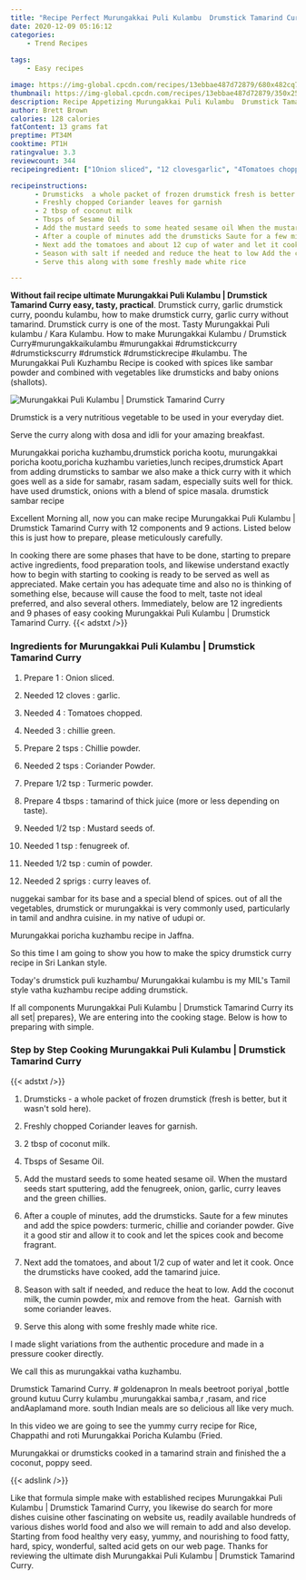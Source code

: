```yaml
---
title: "Recipe Perfect Murungakkai Puli Kulambu  Drumstick Tamarind Curry"
date: 2020-12-09 05:16:12
categories:
    - Trend Recipes
    
tags:
    - Easy recipes

image: https://img-global.cpcdn.com/recipes/13ebbae487d72879/680x482cq70/murungakkai-puli-kulambu-drumstick-tamarind-curry-recipe-main-photo.jpg
thumbnail: https://img-global.cpcdn.com/recipes/13ebbae487d72879/350x250cq70/murungakkai-puli-kulambu-drumstick-tamarind-curry-recipe-main-photo.jpg
description: Recipe Appetizing Murungakkai Puli Kulambu  Drumstick Tamarind Curry with 12 ingredients and 9 stages of easy cooking.
author: Brett Brown
calories: 128 calories
fatContent: 13 grams fat
preptime: PT34M
cooktime: PT1H
ratingvalue: 3.3
reviewcount: 344
recipeingredient: ["1Onion sliced", "12 clovesgarlic", "4Tomatoes chopped", "3chillie green", "2 tspsChillie powder", "2 tspsCoriander Powder", "1/2 tspTurmeric powder", "4 tbspstamarind of  thick  juice more or less depending on taste", "1/2 tspMustard seeds of", "1 tspfenugreek of", "1/2 tspcumin of   powder", "2 sprigscurry leaves of"]

recipeinstructions: 
      - Drumsticks  a whole packet of frozen drumstick fresh is better but it wasnt sold here 
      - Freshly chopped Coriander leaves for garnish 
      - 2 tbsp of coconut milk 
      - Tbsps of Sesame Oil 
      - Add the mustard seeds to some heated sesame oil When the mustard seeds start sputtering add the fenugreek onion garlic curry leaves and the green chillies 
      - After a couple of minutes add the drumsticks Saute for a few minutes and add the spice powders turmeric chillie and coriander powder Give it a good stir and allow it to cook and let the spices cook and become fragrant 
      - Next add the tomatoes and about 12 cup of water and let it cook Once the drumsticks have cooked add the tamarind juice 
      - Season with salt if needed and reduce the heat to low Add the coconut milk the cumin powder mix and remove from the heat  Garnish with some coriander leaves 
      - Serve this along with some freshly made white rice

---
```




**Without fail recipe ultimate Murungakkai Puli Kulambu | Drumstick Tamarind Curry easy, tasty, practical**. Drumstick curry, garlic drumstick curry, poondu kulambu, how to make drumstick curry, garlic curry without tamarind. Drumstick curry is one of the most. Tasty Murungakkai Puli kulambu / Kara Kulambu. How to make Murungakkai Kulambu / Drumstick Curry#murungakkaikulambu #murungakkai #drumstickcurry #drumstickscurry #drumstick #drumstickrecipe #kulambu. The Murungakkai Puli Kuzhambu Recipe is cooked with spices like sambar powder and combined with vegetables like drumsticks and baby onions (shallots).


![Murungakkai Puli Kulambu | Drumstick Tamarind Curry](https://img-global.cpcdn.com/recipes/13ebbae487d72879/680x482cq70/murungakkai-puli-kulambu-drumstick-tamarind-curry-recipe-main-photo.jpg "Murungakkai Puli Kulambu | Drumstick Tamarind Curry")



Drumstick is a very nutritious vegetable to be used in your everyday diet.

Serve the curry along with dosa and idli for your amazing breakfast.

Murungakkai poricha kuzhambu,drumstick poricha kootu, murungakkai poricha kootu,poricha kuzhambu varieties,lunch recipes,drumstick Apart from adding drumsticks to sambar we also make a thick curry with it which goes well as a side for samabr, rasam sadam, especially suits well for thick. have used drumstick, onions with a blend of spice masala. drumstick sambar recipe


Excellent Morning all, now you can make recipe Murungakkai Puli Kulambu | Drumstick Tamarind Curry with 12 components and 9 actions. Listed below this is just how to prepare, please meticulously carefully.

In cooking there are some phases that have to be done, starting to prepare active ingredients, food preparation tools, and likewise understand exactly how to begin with starting to cooking is ready to be served as well as appreciated. Make certain you has adequate time and also no is thinking of something else, because will cause the food to melt, taste not ideal preferred, and also several others. Immediately, below are 12 ingredients and 9 phases of easy cooking Murungakkai Puli Kulambu | Drumstick Tamarind Curry.
{{< adstxt />}}

### Ingredients for Murungakkai Puli Kulambu | Drumstick Tamarind Curry


1. Prepare 1 : Onion sliced.

1. Needed 12 cloves : garlic.

1. Needed 4 : Tomatoes chopped.

1. Needed 3 : chillie green.

1. Prepare 2 tsps : Chillie powder.

1. Needed 2 tsps : Coriander Powder.

1. Prepare 1/2 tsp : Turmeric powder.

1. Prepare 4 tbsps : tamarind of  thick  juice (more or less depending on taste).

1. Needed 1/2 tsp : Mustard seeds of.

1. Needed 1 tsp : fenugreek of.

1. Needed 1/2 tsp : cumin of   powder.

1. Needed 2 sprigs : curry leaves of.


nuggekai sambar for its base and a special blend of spices. out of all the vegetables, drumstick or murungakkai is very commonly used, particularly in tamil and andhra cuisine. in my native of udupi or.

Murungakkai poricha kuzhambu recipe in Jaffna.

So this time I am going to show you how to make the spicy drumstick curry recipe in Sri Lankan style.

Today&#39;s drumstick puli kuzhambu/ Murungakkai kulambu is my MIL&#39;s Tamil style vatha kuzhambu recipe adding drumstick.


If all components Murungakkai Puli Kulambu | Drumstick Tamarind Curry its all set| prepares}, We are entering into the cooking stage. Below is how to preparing with simple.

### Step by Step Cooking Murungakkai Puli Kulambu | Drumstick Tamarind Curry

{{< adstxt />}}


1. Drumsticks - a whole packet of frozen drumstick (fresh is better, but it wasn&#39;t sold here).



1. Freshly chopped Coriander leaves for garnish.



1. 2 tbsp of coconut milk.



1. Tbsps of Sesame Oil.



1. Add the mustard seeds to some heated sesame oil. When the mustard seeds start sputtering, add the fenugreek, onion, garlic, curry leaves and the green chillies.



1. After a couple of minutes, add the drumsticks. Saute for a few minutes and add the spice powders: turmeric, chillie and coriander powder. Give it a good stir and allow it to cook and let the spices cook and become fragrant.



1. Next add the tomatoes, and about 1/2 cup of water and let it cook. Once the drumsticks have cooked, add the tamarind juice.



1. Season with salt if needed, and reduce the heat to low. Add the coconut milk, the cumin powder, mix and remove from the heat.  Garnish with some coriander leaves.



1. Serve this along with some freshly made white rice.




I made slight variations from the authentic procedure and made in a pressure cooker directly.

We call this as murungakkai vatha kuzhambu.

Drumstick Tamarind Curry. # goldenapron In meals beetroot poriyal ,bottle ground kutuu Curry kulambu ,murungakkai samba,r ,rasam, and rice andAaplamand more. south Indian meals are so delicious all like very much.

In this video we are going to see the yummy curry recipe for Rice, Chappathi and roti Murungakkai Poricha Kulambu (Fried.

Murungakkai or drumsticks cooked in a tamarind strain and finished the a coconut, poppy seed.


{{< adslink />}}

Like that formula simple make with established recipes Murungakkai Puli Kulambu | Drumstick Tamarind Curry, you likewise do search for more dishes cuisine other fascinating on website us, readily available hundreds of various dishes world food and also we will remain to add and also develop. Starting from food healthy very easy, yummy, and nourishing to food fatty, hard, spicy, wonderful, salted acid gets on our web page. Thanks for reviewing the ultimate dish Murungakkai Puli Kulambu | Drumstick Tamarind Curry.
